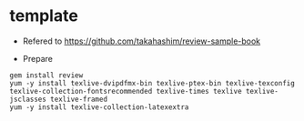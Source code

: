 template
========

* Refered to 
https://github.com/takahashim/review-sample-book

* Prepare
~~~~
gem install review
yum -y install texlive-dvipdfmx-bin texlive-ptex-bin texlive-texconfig texlive-collection-fontsrecommended texlive-times texlive texlive-jsclasses texlive-framed 
yum -y install texlive-collection-latexextra
~~~~
